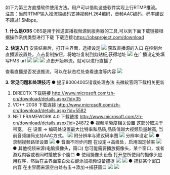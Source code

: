 如下为第三方直播软件使用方法。用户可以借助这些软件实现上行RTMP推流。
注意：当前RTMP输入推流端编码支持视频H.264编码，音频AAC编码，码率建议不超过1.5Mbps。
	
**1.	什么是OBS**
OBS是用于推送直播视频源到服务器的工具,可以到下面下载链接根据操作系统类型进行下载
下载连接:https://obsproject.com/download

**2.	快速入门**
安装结束后，打开主界面，选择设定
![](//qzonestyle.gtimg.cn/qzone/vas/opensns/res/img/OBS-1.png)
获取直播源的入口
在控制台直播源设置处，点击复制按钮，将地址复制到剪贴板,获得地址
![](//qzonestyle.gtimg.cn/qzone/vas/opensns/res/img/OBS-2.png)
在广播设定处填写FMS url 
![](//qzonestyle.gtimg.cn/qzone/vas/opensns/res/img/OBS-3.png)
![](//qzonestyle.gtimg.cn/qzone/vas/opensns/res/img/OBS-4.png)
![](//qzonestyle.gtimg.cn/qzone/vas/opensns/res/img/OBS-5.png)
点击开始串流，就可以进行直播了

查看直播是否发送推流，可以在状态栏处查看速度等内容
![](//mccdn.qcloud.com/static/img/5d787d05cf721fe4325e2298d738d63b/image.png)

**3.	常见问题和处理技巧**
●  提示80004005错误处理办法
去微软官网下载相关更新
1)  DIRECTX
下载链接 http://www.microsoft.com/zh-cn/download/details.aspx?id=35
2)  VC++ 2008
下载连接 http://www.microsoft.com/zh-cn/download/details.aspx?id=5582
3)  NET FRAMEWORK 4.0
下载链接 http://www.microsoft.com/zh-cn/download/details.aspx?id=24872
●  视频清晰度相关设置
这部分取决于带宽。
在 设置 -> 编码处设置最大比特率和品质,品质值越大视频质量越高, 当前音频编码支持AAC方式。
![](//qzonestyle.gtimg.cn/qzone/vas/opensns/res/img/OBS-7.png)
附分辨率与建议码率图![]()
![](//qzonestyle.gtimg.cn/qzone/vas/opensns/res/img/OBS-8.png)
分辨率设定
![](//qzonestyle.gtimg.cn/qzone/vas/opensns/res/img/OBS-9.png)
●  录制视频路径设置
![](//qzonestyle.gtimg.cn/qzone/vas/opensns/res/img/OBS-10.png)
●  音画不同步问题
在设定->高级处，启用固定帧率
![](//mccdn.qcloud.com/static/img/a28753e67157c882871ef7a1e37854dd/image.jpg)
●  其他视频来源(电脑摄像头，窗口)
您可能需要播放摄像头，某个窗口，或者游戏内容或者同时播放多个窗口
●  使用摄像头设备
打开您所使用的摄像头应用程序，然后在主界面空白处右键添加视频设备捕捉
![](//qzonestyle.gtimg.cn/qzone/vas/opensns/res/img/OBS-12.png)
![](//qzonestyle.gtimg.cn/qzone/vas/opensns/res/img/OBS-13.png)
●  捕获某个窗口内容
在主界面来源空白处右击->添加->捕获窗口
![](//qzonestyle.gtimg.cn/qzone/vas/opensns/res/img/OBS-14.png)
![](//qzonestyle.gtimg.cn/qzone/vas/opensns/res/img/OBS-15.png)
